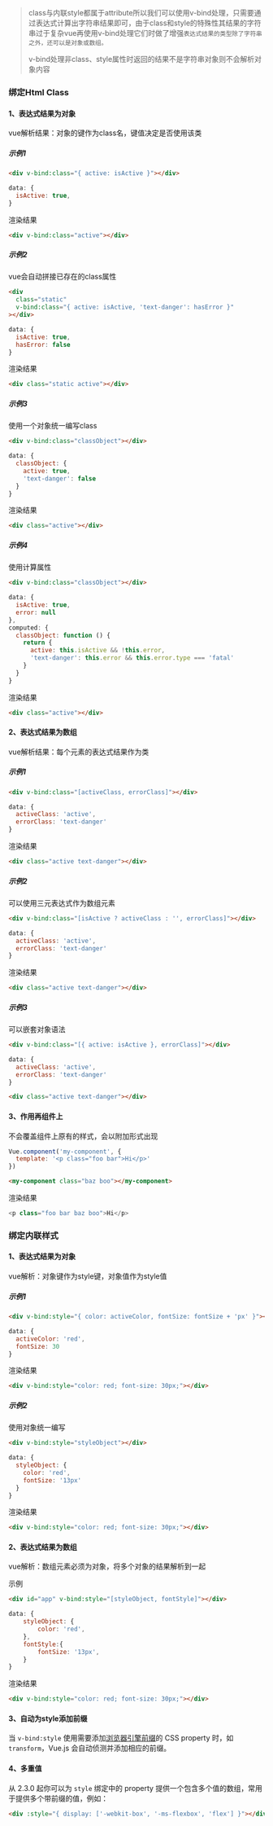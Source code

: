 > class与内联style都属于attribute所以我们可以使用v-bind处理，只需要通过表达式计算出字符串结果即可，由于class和style的特殊性其结果的字符串过于复杂vue再使用v-bind处理它们时做了增强`表达式结果的类型除了字符串之外，还可以是对象或数组。`
>
> v-bind处理非class、style属性时返回的结果不是字符串对象则不会解析对象内容

### 绑定Html Class

#### 1、表达式结果为对象

vue解析结果：对象的键作为class名，键值决定是否使用该类

##### 示例1

```html
<div v-bind:class="{ active: isActive }"></div>
```

```js
data: {
  isActive: true,
}
```

渲染结果

```html
<div v-bind:class="active"></div>
```

##### 示例2

vue会自动拼接已存在的class属性

```html
<div
  class="static"
  v-bind:class="{ active: isActive, 'text-danger': hasError }"
></div>
```

```js
data: {
  isActive: true,
  hasError: false
}
```

渲染结果

```html
<div class="static active"></div>
```

##### 示例3

使用一个对象统一编写class

```html
<div v-bind:class="classObject"></div>
```

```js
data: {
  classObject: {
    active: true,
    'text-danger': false
  }
}
```

渲染结果

```html
<div class="active"></div>
```

##### 示例4

使用计算属性

```html
<div v-bind:class="classObject"></div>
```

```js
data: {
  isActive: true,
  error: null
},
computed: {
  classObject: function () {
    return {
      active: this.isActive && !this.error,
      'text-danger': this.error && this.error.type === 'fatal'
    }
  }
}
```

渲染结果

```html
<div class="active"></div>
```

#### 2、表达式结果为数组

vue解析结果：每个元素的表达式结果作为类

##### 示例1

```html
<div v-bind:class="[activeClass, errorClass]"></div>
```

```js
data: {
  activeClass: 'active',
  errorClass: 'text-danger'
}
```

渲染结果

```html
<div class="active text-danger"></div>
```

##### 示例2

可以使用三元表达式作为数组元素

```html
<div v-bind:class="[isActive ? activeClass : '', errorClass]"></div>
```

```js
data: {
  activeClass: 'active',
  errorClass: 'text-danger'
}
```

渲染结果

```html
<div class="active text-danger"></div>
```

##### 示例3

可以嵌套对象语法

```html
<div v-bind:class="[{ active: isActive }, errorClass]"></div>
```

```js
data: {
  activeClass: 'active',
  errorClass: 'text-danger'
}
```

```html
<div class="active text-danger"></div>
```

#### 3、作用再组件上

不会覆盖组件上原有的样式，会以附加形式出现

```js
Vue.component('my-component', {
  template: '<p class="foo bar">Hi</p>'
})
```

```html
<my-component class="baz boo"></my-component>
```

渲染结果

```js
<p class="foo bar baz boo">Hi</p>
```

### 绑定内联样式

#### 1、表达式结果为对象

vue解析：对象键作为style键，对象值作为style值

##### 示例1

```html
<div v-bind:style="{ color: activeColor, fontSize: fontSize + 'px' }"></div>
```

```js
data: {
  activeColor: 'red',
  fontSize: 30
}
```

渲染结果

```html
<div v-bind:style="color: red; font-size: 30px;"></div>
```

##### 示例2

使用对象统一编写

```html
<div v-bind:style="styleObject"></div>
```

```js
data: {
  styleObject: {
    color: 'red',
    fontSize: '13px'
  }
}
```

渲染结果

```html
<div v-bind:style="color: red; font-size: 30px;"></div>
```

#### 2、表达式结果为数组

vue解析：数组元素必须为对象，将多个对象的结果解析到一起

示例

```html
<div id="app" v-bind:style="[styleObject, fontStyle]"></div>
```

```js
data: {
	styleObject: {
		color: 'red',
	},
	fontStyle:{
		fontSize: '13px',
	}
}
```

渲染结果

```html
<div v-bind:style="color: red; font-size: 30px;"></div>
```

#### 3、自动为style添加前缀

当 `v-bind:style` 使用需要添加[浏览器引擎前缀](https://developer.mozilla.org/zh-CN/docs/Glossary/Vendor_Prefix)的 CSS property 时，如 `transform`，Vue.js 会自动侦测并添加相应的前缀。

#### 4、多重值

从 2.3.0 起你可以为 `style` 绑定中的 property 提供一个包含多个值的数组，常用于提供多个带前缀的值，例如：

```html
<div :style="{ display: ['-webkit-box', '-ms-flexbox', 'flex'] }"></div>
```



